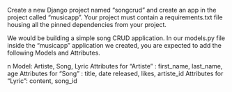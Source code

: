Create a new Django project named “songcrud” and create an app in the project called “musicapp”. Your project must contain a requirements.txt file housing all the pinned dependencies from your project.



We would be building a simple song CRUD application. In our models.py file inside the “musicapp” application we created, you are expected to add the following Models and Attributes.

 
n
Model: Artiste, Song, Lyric
Attributes for “Artiste” : first_name, last_name, age
Attributes for “Song” : title, date released, likes, artiste_id
Attributes for “Lyric”: content, song_id